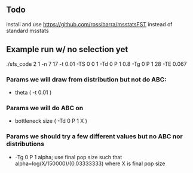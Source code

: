## Todo

install and use https://github.com/rossibarra/msstatsFST instead of standard msstats

## Example run w/ no selection yet
./sfs_code 2 1 -n 7 17 -t 0.01 -TS 0 0 1 -Td 0 P 1 0.8 -Tg 0 P 1 28 -TE 0.067 

### Params we will draw from distribution but not do ABC:

- theta ( -t 0.01 )

### Params we will do ABC on

- bottleneck size ( -Td 0 P 1 X )

### Params we should try a few different values but no ABC nor distributions

- -Tg 0 P 1 alpha; use final pop size such that alpha=log(X/150000)/(0.03333333) where X is final pop size

